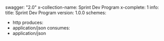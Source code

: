 swagger: "2.0"
x-collection-name: Sprint Dev Program
x-complete: 1
info:
  title: Sprint Dev Program
  version: 1.0.0
schemes:
- http
produces:
- application/json
consumes:
- application/json